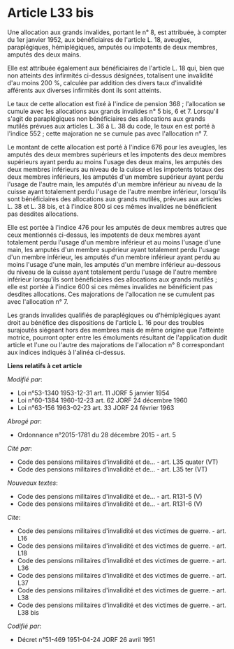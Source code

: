 # Article L33 bis

Une allocation aux grands invalides, portant le n° 8, est attribuée, à compter du 1er janvier 1952, aux bénéficiaires de
l'article L. 18, aveugles, paraplégiques, hémiplégiques, amputés ou impotents de deux membres, amputés des deux mains.

Elle est attribuée également aux bénéficiaires de l'article L. 18 qui, bien que non atteints des infirmités ci-dessus
désignées, totalisent une invalidité d'au moins 200 %, calculée par addition des divers taux d'invalidité afférents aux
diverses infirmités dont ils sont atteints.

Le taux de cette allocation est fixé à l'indice de pension 368 ; l'allocation se cumule avec les allocations aux grands
invalides n° 5 bis, 6 et 7. Lorsqu'il s'agit de paraplégiques non bénéficiaires des allocations aux grands mutilés prévues
aux articles L. 36 à L. 38 du code, le taux en est porté à l'indice 552 ; cette majoration ne se cumule pas avec l'allocation
n° 7.

Le montant de cette allocation est porté à l'indice 676 pour les aveugles, les amputés des deux membres supérieurs et les
impotents des deux membres supérieurs ayant perdu au moins l'usage des deux mains, les amputés des deux membres inférieurs au
niveau de la cuisse et les impotents totaux des deux membres inférieurs, les amputés d'un membre supérieur ayant perdu
l'usage de l'autre main, les amputés d'un membre inférieur au niveau de la cuisse ayant totalement perdu l'usage de l'autre
membre inférieur, lorsqu'ils sont bénéficiaires des allocations aux grands mutilés, prévues aux articles L. 38 et L. 38 bis,
et à l'indice 800 si ces mêmes invalides ne bénéficient pas desdites allocations.

Elle est portée à l'indice 476 pour les amputés de deux membres autres que ceux mentionnés ci-dessus, les impotents de deux
membres ayant totalement perdu l'usage d'un membre inférieur et au moins l'usage d'une main, les amputés d'un membre
supérieur ayant totalement perdu l'usage d'un membre inférieur, les amputés d'un membre inférieur ayant perdu au moins
l'usage d'une main, les amputés d'un membre inférieur au-dessous du niveau de la cuisse ayant totalement perdu l'usage de
l'autre membre inférieur lorsqu'ils sont bénéficiaires des allocations aux grands mutilés ; elle est portée à l'indice 600 si
ces mêmes invalides ne bénéficient pas desdites allocations. Ces majorations de l'allocation ne se cumulent pas avec
l'allocation n° 7.

Les grands invalides qualifiés de paraplégiques ou d'hémiplégiques ayant droit au bénéfice des dispositions de l'article L.
16 pour des troubles surajoutés siégeant hors des membres mais de même origine que l'atteinte motrice, pourront opter entre
les émoluments résultant de l'application dudit article et l'une ou l'autre des majorations de l'allocation n° 8
correspondant aux indices indiqués à l'alinéa ci-dessus.

**Liens relatifs à cet article**

_Modifié par_:

  - Loi n°53-1340 1953-12-31 art. 11 JORF 5 janvier 1954
  - Loi n°60-1384 1960-12-23 art. 62 JORF 24 décembre 1960
  - Loi n°63-156 1963-02-23 art. 33 JORF 24 février 1963

_Abrogé par_:

  - Ordonnance n°2015-1781 du 28 décembre 2015 - art. 5

_Cité par_:

  - Code des pensions militaires d'invalidité et de... - art. L35 quater (VT)
  - Code des pensions militaires d'invalidité et de... - art. L35 ter (VT)

_Nouveaux textes_:

  - Code des pensions militaires d'invalidité et de... - art. R131-5 (V)
  - Code des pensions militaires d'invalidité et de... - art. R131-6 (V)

_Cite_:

  - Code des pensions militaires d'invalidité et des victimes de guerre. - art. L16
  - Code des pensions militaires d'invalidité et des victimes de guerre. - art. L18
  - Code des pensions militaires d'invalidité et des victimes de guerre. - art. L36
  - Code des pensions militaires d'invalidité et des victimes de guerre. - art. L37
  - Code des pensions militaires d'invalidité et des victimes de guerre. - art. L38
  - Code des pensions militaires d'invalidité et des victimes de guerre. - art. L38 bis

_Codifié par_:

  - Décret n°51-469 1951-04-24 JORF 26 avril 1951
